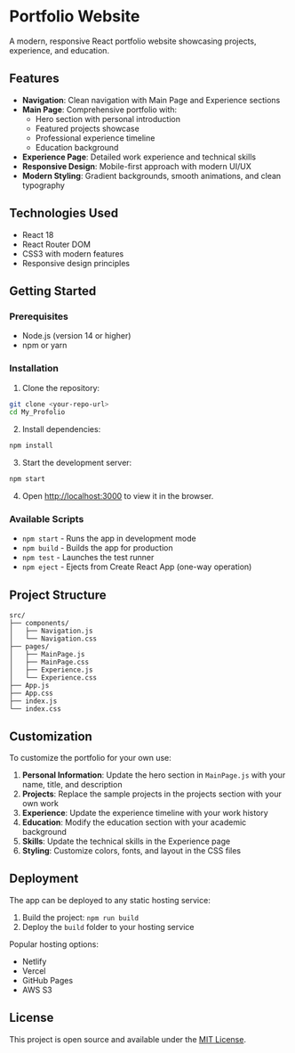 # Portfolio Website

A modern, responsive React portfolio website showcasing projects, experience, and education.

## Features

- **Navigation**: Clean navigation with Main Page and Experience sections
- **Main Page**: Comprehensive portfolio with:
  - Hero section with personal introduction
  - Featured projects showcase
  - Professional experience timeline
  - Education background
- **Experience Page**: Detailed work experience and technical skills
- **Responsive Design**: Mobile-first approach with modern UI/UX
- **Modern Styling**: Gradient backgrounds, smooth animations, and clean typography

## Technologies Used

- React 18
- React Router DOM
- CSS3 with modern features
- Responsive design principles

## Getting Started

### Prerequisites

- Node.js (version 14 or higher)
- npm or yarn

### Installation

1. Clone the repository:
```bash
git clone <your-repo-url>
cd My_Profolio
```

2. Install dependencies:
```bash
npm install
```

3. Start the development server:
```bash
npm start
```

4. Open [http://localhost:3000](http://localhost:3000) to view it in the browser.

### Available Scripts

- `npm start` - Runs the app in development mode
- `npm build` - Builds the app for production
- `npm test` - Launches the test runner
- `npm eject` - Ejects from Create React App (one-way operation)

## Project Structure

```
src/
├── components/
│   ├── Navigation.js
│   └── Navigation.css
├── pages/
│   ├── MainPage.js
│   ├── MainPage.css
│   ├── Experience.js
│   └── Experience.css
├── App.js
├── App.css
├── index.js
└── index.css
```

## Customization

To customize the portfolio for your own use:

1. **Personal Information**: Update the hero section in `MainPage.js` with your name, title, and description
2. **Projects**: Replace the sample projects in the projects section with your own work
3. **Experience**: Update the experience timeline with your work history
4. **Education**: Modify the education section with your academic background
5. **Skills**: Update the technical skills in the Experience page
6. **Styling**: Customize colors, fonts, and layout in the CSS files

## Deployment

The app can be deployed to any static hosting service:

1. Build the project: `npm run build`
2. Deploy the `build` folder to your hosting service

Popular hosting options:
- Netlify
- Vercel
- GitHub Pages
- AWS S3

## License

This project is open source and available under the [MIT License](LICENSE).